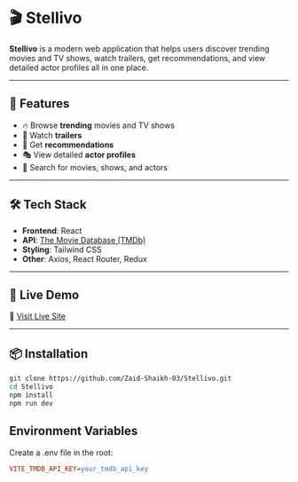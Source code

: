 # 🎬 Stellivo

**Stellivo** is a modern web application that helps users discover trending movies and TV shows, watch trailers, get recommendations, and view detailed actor profiles all in one place.

---

## 🌟 Features

- 🔥 Browse **trending** movies and TV shows
- 🎥 Watch **trailers**
- 🎯 Get **recommendations** 
- 🎭 View detailed **actor profiles**
- 🔎 Search for movies, shows, and actors

---

## 🛠️ Tech Stack

- **Frontend**: React
- **API**: [The Movie Database (TMDb)](https://www.themoviedb.org/documentation/api)
- **Styling**: Tailwind CSS
- **Other**: Axios, React Router, Redux

---

## 🚀 Live Demo

🔗 [Visit Live Site]([https://yourdomain.com](https://stellivo-zaid-shaikh-03s-projects.vercel.app/)) 

---

## 📦 Installation

```bash
git clone https://github.com/Zaid-Shaikh-03/Stellivo.git
cd Stellivo
npm install
npm run dev
```

## Environment Variables
Create a .env file in the root:
```ini
VITE_TMDB_API_KEY=your_tmdb_api_key
```

